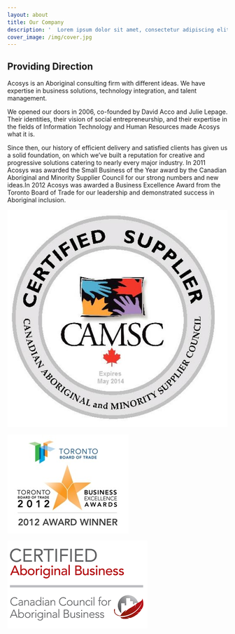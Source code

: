 ```yaml
---
layout: about
title: Our Company
description: '  Lorem ipsum dolor sit amet, consectetur adipiscing elit. Phasellus sit amet iaculis elit. Nam semper ut arcu non placerat. Praesent nibh massa varius.'
cover_image: /img/cover.jpg
---
```

## Providing Direction

Acosys is an Aboriginal consulting firm with different ideas. We have expertise in business solutions, technology integration, and talent management.

We opened our doors in 2006, co-founded by David Acco and Julie Lepage. Their identities, their vision of social entrepreneurship, and their expertise in the fields of Information Technology and Human Resources made Acosys what it is.

Since then, our history of efficient delivery and satisfied clients has given us a solid foundation, on which we’ve built a reputation for creative and progressive solutions catering to nearly every major industry. In 2011 Acosys was awarded the Small Business of the Year award by the Canadian Aboriginal and Minority Supplier Council for our strong numbers and new ideas.In 2012 Acosys was awarded a Business Excellence Award from the Toronto Board of Trade for our leadership and demonstrated success in Aboriginal inclusion.



![](/img/camsc.jpg)

![](/img/toronto-board-award-2012.png)

![](/img/ccab.png)
